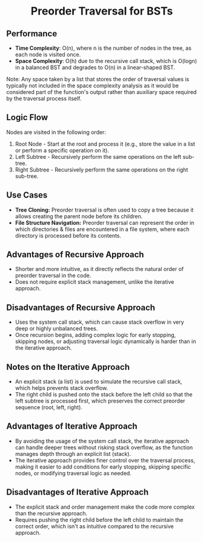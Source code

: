 <h1 align="center">Preorder Traversal for BSTs</h1>

## Performance
- **Time Complexity**: O(n), where n is the number of nodes in the tree, as each node is visited once.
- **Space Complexity**: O(h) due to the recursive call stack, which is O(logn) in a balanced BST and degrades to O(n) in a linear-shaped BST.

Note: Any space taken by a list that stores the order of traversal values is typically not included in the space complexity analysis as it would be considered part of the function's output rather than auxiliary space required by the traversal process itself.

## Logic Flow
Nodes are visited in the following order:
1. Root Node - Start at the root and process it (e.g., store the value in a list or perform a specific operation on it).
2. Left Subtree - Recursively perform the same operations on the left sub-tree.
3. Right Subtree - Recursively perform the same operations on the right sub-tree.

## Use Cases
- **Tree Cloning:** Preorder traversal is often used to copy a tree because it allows creating the parent node before its children.
- **File Structure Navigation:** Preorder traversal can represent the order in which directories & files are encountered in a file system, where each directory is processed before its contents.

## Advantages of Recursive Approach
- Shorter and more intuitive, as it directly reflects the natural order of preorder traversal in the code.
- Does not require explicit stack management, unlike the iterative approach.

## Disadvantages of Recursive Approach
- Uses the system call stack, which can cause stack overflow in very deep or highly unbalanced trees.
- Once recursion begins, adding complex logic for early stopping, skipping nodes, or adjusting traversal logic dynamically is harder than in the iterative approach.

## Notes on the Iterative Approach
- An explicit stack (a list) is used to simulate the recursive call stack, which helps prevents stack overflow.
- The right child is pushed onto the stack before the left child so that the left subtree is processed first, which preserves the correct preorder sequence (root, left, right).

## Advantages of Iterative Approach
- By avoiding the usage of the system call stack, the iterative approach can handle deeper trees without risking stack overflow, as the function manages depth through an explicit list (stack).
- The iterative approach provides finer control over the traversal process, making it easier to add conditions for early stopping, skipping specific nodes, or modifying traversal logic as needed.

## Disadvantages of Iterative Approach
- The explicit stack and order management make the code more complex than the recursive approach.
- Requires pushing the right child before the left child to maintain the correct order, which isn't as intuitive compared to the recursive approach.